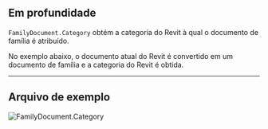 ## Em profundidade
`FamilyDocument.Category` obtém a categoria do Revit à qual o documento de família é atribuído.

No exemplo abaixo, o documento atual do Revit é convertido em um documento de família e a categoria do Revit é obtida.
___
## Arquivo de exemplo

![FamilyDocument.Category](./Revit.Application.FamilyDocument.Category_img.jpg)
